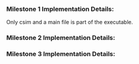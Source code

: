 
### Milestone 1 Implementation Details:
Only csim and a main file is part of the executable.

### Milestone 2 Implementation Details:


### Milestone 3 Implementation Details:
